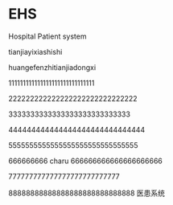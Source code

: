 # EHS
Hospital Patient system


tianjiayixiashishi

huangefenzhitianjiadongxi

111111111111111111111111111111

222222222222222222222222222222

3333333333333333333333333333

444444444444444444444444444444


5555555555555555555555555555555

666666666  charu    666666666666666666666

777777777777777777777777777

88888888888888888888888888888
医患系统
